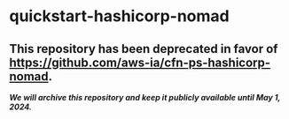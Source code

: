 # quickstart-hashicorp-nomad 
## This repository has been deprecated in favor of https://github.com/aws-ia/cfn-ps-hashicorp-nomad. 
***We will archive this repository and keep it publicly available until May 1, 2024.***

